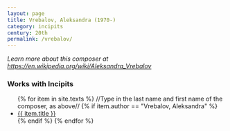 ```yaml
---
layout: page
title: Vrebalov, Aleksandra (1970-)
category: incipits
century: 20th
permalink: /vrebalov/
---
```


*Learn more about this composer at <a href="https://en.wikipedia.org/wiki/Aleksandra_Vrebalov" target="_blank">https://en.wikipedia.org/wiki/Aleksandra_Vrebalov</a>*
<br/>

### Works with Incipits
<ul class="texts">
    {% for item in site.texts %}
    //Type in the last name and first name of the composer, as above//
      {% if item.author == "Vrebalov, Aleksandra" %}
          <li class="text-title">
          <a href="{{ site.baseurl }}{{ item.url }}">
        {{ item.title }}
              </a>
    </li>
      {% endif %}
    {% endfor %}
</ul>